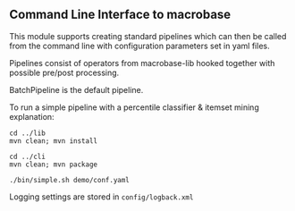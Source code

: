 ## Command Line Interface to macrobase

This module supports creating standard pipelines 
which can then be called from the command line with
configuration parameters set in yaml files.

Pipelines consist of operators from macrobase-lib
hooked together with possible pre/post processing.

BatchPipeline is the default pipeline.

To run a simple pipeline with a percentile classifier
& itemset mining explanation:

```
cd ../lib
mvn clean; mvn install

cd ../cli
mvn clean; mvn package

./bin/simple.sh demo/conf.yaml
```

Logging settings are stored in `config/logback.xml`